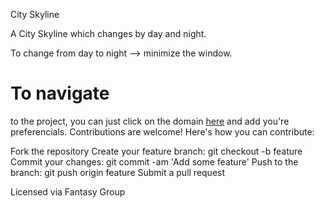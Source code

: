 City Skyline

A City Skyline which changes by day and night. 

To change from day to night --> minimize the window.

# To navigate 

to the project, you can just click on the domain [here]((https://dayandnight-city-skyline.netlify.app/))
and add you're preferencials.
Contributions are welcome! Here's how you can contribute:

Fork the repository
Create your feature branch: git checkout -b feature
Commit your changes: git commit -am 'Add some feature'
Push to the branch: git push origin feature
Submit a pull request

Licensed via Fantasy Group
